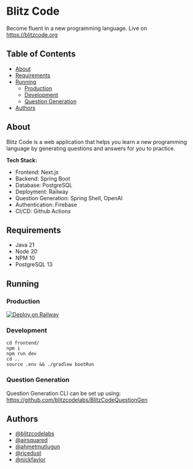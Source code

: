 # Blitz Code
Become fluent in a new programming language. Live on https://blitzcode.org
## Table of Contents
- [About](#about)
- [Requirements](#requirements)
- [Running](#running)
  - [Production](#production)
  - [Development](#development)
  - [Question Generation](#question-generation)
- [Authors](#authors)

## About
Blitz Code is a web application that helps you learn a new programming language by generating questions and answers for you to practice.  

**Tech Stack:**  
- Frontend: Next.js
- Backend: Spring Boot
- Database: PostgreSQL
- Deployment: Railway
- Question Generation: Spring Shell, OpenAI
- Authentication: Firebase
- CI/CD: Github Actions
## Requirements
- Java 21
- Node 20
- NPM 10
- PostgreSQL 13
## Running
### Production
[![Deploy on Railway](https://railway.app/button.svg)](https://railway.app/template/0R46xb?referralCode=sc7zXc)
### Development
```
cd frontend/
npm i
npm run dev
cd ..
source .env && ./gradlew bootRun
```
### Question Generation
Question Generation CLI can be set up using:
https://github.com/blitzcodelabs/BlitzCodeQuestionGen
## Authors
- [@blitzcodelabs](https://www.github.com/blitzcodelabs)
- [@airsquared](https://github.com/airsquared)
- [@ahmetmutlugun](https://github.com/ahmetmutlugun)
- [@ricedust](https://github.com/ricedust)
- [@nickfaylor](https://github.com/nickfaylor)